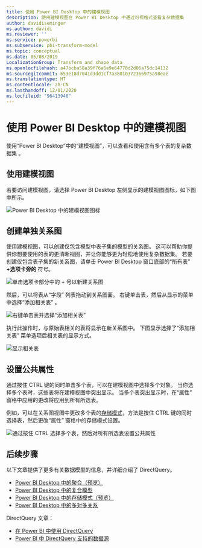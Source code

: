 ```yaml
---
title: 使用 Power BI Desktop 中的建模视图
description: 使用建模视图在 Power BI Desktop 中通过可视格式查看复杂数据集
author: davidiseminger
ms.author: davidi
ms.reviewer: ''
ms.service: powerbi
ms.subservice: pbi-transform-model
ms.topic: conceptual
ms.date: 05/08/2019
LocalizationGroup: Transform and shape data
ms.openlocfilehash: a47bcba58a39f76a6e9e64778d2d06a75dc14132
ms.sourcegitcommit: 653e18d7041d3dd1cf7a38010372366975a98eae
ms.translationtype: HT
ms.contentlocale: zh-CN
ms.lasthandoff: 12/01/2020
ms.locfileid: "96413946"
---
```

# <a name="work-with-modeling-view-in-power-bi-desktop"></a>使用 Power BI Desktop 中的建模视图

使用“Power BI Desktop”中的“建模视图”，可以查看和使用含有多个表的复杂数据集   。


## <a name="using-modeling-view"></a>使用建模视图

若要访问建模视图，请选择 Power BI Desktop  左侧显示的建模视图图标，如下图中所示。

![Power BI Desktop 中的建模视图图标](media/desktop-modeling-view/modeling-view_02.png)

## <a name="creating-separate-diagrams"></a>创建单独关系图

使用建模视图，可以创建仅包含模型中表子集的模型的关系图。 这可以帮助你提供你想要使用的表的更清晰视图，并让你能够更为轻松地使用复杂数据集。 若要创建仅包含表子集的新关系图，请单击 Power BI Desktop 窗口底部的“所有表” **+选项卡旁的**  符号。

![单击选项卡部分中的 + 号以新建关系图](media/desktop-modeling-view/modeling-view_03.png)

然后，可以将表从“字段”  列表拖动到关系图面。 右键单击表，然后从显示的菜单中选择“添加相关表”  。

![右键单击表并选择“添加相关表”](media/desktop-modeling-view/modeling-view_04.png)

执行此操作时，与原始表相关的表将显示在新关系图中。 下图显示选择了“添加相关表”  菜单选项后相关表的显示方式。

![显示相关表](media/desktop-modeling-view/modeling-view_05.png)

## <a name="setting-common-properties"></a>设置公共属性

通过按住 CTRL  键的同时单击多个表，可以在建模视图中选择多个对象。 当你选择多个表时，这些表将在建模视图中突出显示。 当多个表突出显示时，在“属性”  窗格中应用的更改将应用到所有所选表。

例如，可以在关系图视图中更改多个表的[存储模式](desktop-storage-mode.md)，方法是按住 CTRL  键的同时选择表，然后更改“属性”  窗格中的存储模式设置。

![通过按住 CTRL 选择多个表，然后对所有所选表设置公共属性](media/desktop-modeling-view/modeling-view_06.png)


## <a name="next-steps"></a>后续步骤

以下文章提供了更多有关数据模型的信息，并详细介绍了 DirectQuery。

* [Power BI Desktop 中的聚合（预览）](desktop-aggregations.md)
* [Power BI Desktop 中的复合模型](desktop-composite-models.md)
* [Power BI Desktop 中的存储模式（预览）](desktop-storage-mode.md)
* [Power BI Desktop 中的多对多关系](desktop-many-to-many-relationships.md)


DirectQuery 文章：

* [在 Power BI 中使用 DirectQuery](../connect-data/desktop-directquery-about.md)
* [Power BI 中 DirectQuery 支持的数据源](../connect-data/power-bi-data-sources.md)
